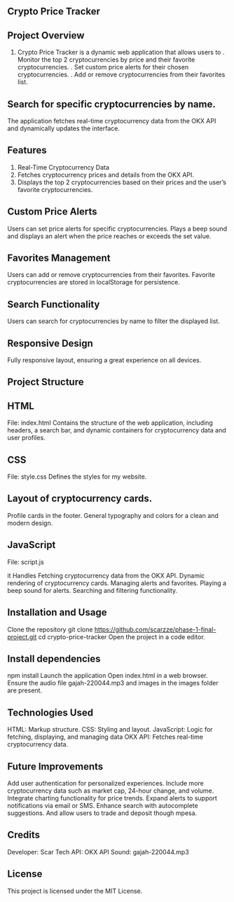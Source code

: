 
## Crypto Price Tracker
## Project Overview
1. Crypto Price Tracker is a dynamic web application that allows users to
.   Monitor the top 2 cryptocurrencies by price and their favorite cryptocurrencies.
.   Set custom price alerts for their chosen cryptocurrencies.
.   Add or remove cryptocurrencies from their favorites list.

## Search for specific cryptocurrencies by name.
The application fetches real-time cryptocurrency data from the OKX API and dynamically updates the interface.

## Features
1. Real-Time Cryptocurrency Data
2. Fetches cryptocurrency prices and details from the OKX API.
3. Displays the top 2 cryptocurrencies based on their prices and the user’s favorite cryptocurrencies.

## Custom Price Alerts
Users can set price alerts for specific cryptocurrencies.
Plays a beep sound and displays an alert when the price reaches or exceeds the set value.

## Favorites Management
Users can add or remove cryptocurrencies from their favorites.
Favorite cryptocurrencies are stored in localStorage for persistence.

## Search Functionality
Users can search for cryptocurrencies by name to filter the displayed list.

## Responsive Design
Fully responsive layout, ensuring a great experience on all devices.

## Project Structure
## HTML
File: index.html
Contains the structure of the web application, including headers, a search bar, and dynamic containers for cryptocurrency data and user profiles.
## CSS
File: style.css
Defines the styles for my website.

## Layout of cryptocurrency cards.
Profile cards in the footer.
General typography and colors for a clean and modern design.

## JavaScript
File: script.js

it Handles Fetching cryptocurrency data from the OKX API.
Dynamic rendering of cryptocurrency cards.
Managing alerts and favorites.
Playing a beep sound for alerts.
Searching and filtering functionality.

## Installation and Usage
Clone the repository
git clone https://github.com/scarzze/phase-1-final-project.git
cd crypto-price-tracker
Open the project in a code editor.

## Install dependencies
npm install
Launch the application
Open index.html in a web browser.
Ensure the audio file gajah-220044.mp3 and images in the images folder are present.

## Technologies Used
HTML: Markup structure.
CSS: Styling and layout.
JavaScript: Logic for fetching, displaying, and managing data
OKX API: Fetches real-time cryptocurrency data.

## Future Improvements
Add user authentication for personalized experiences.
Include more cryptocurrency data such as market cap, 24-hour change, and volume.
Integrate charting functionality for price trends.
Expand alerts to support notifications via email or SMS.
Enhance search with autocomplete suggestions.
And allow users to trade and deposit though mpesa.

## Credits
Developer: Scar Tech
API: OKX API
Sound: gajah-220044.mp3

## License
This project is licensed under the MIT License.



